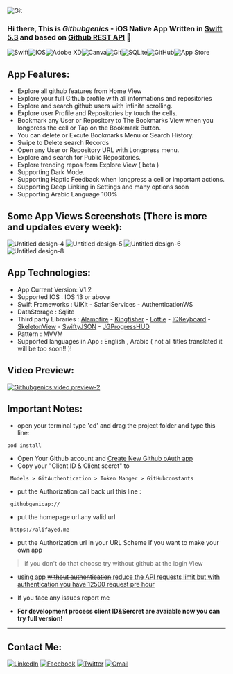 ![Git](https://user-images.githubusercontent.com/72504852/109747727-57270d80-7be0-11eb-8d6a-6a7d7b42faf8.png)

### Hi there, This is ***Githubgenics*** - iOS Native App Written in [Swift 5.3][Swift 5.3] and based on [Github REST API][website] 👋



<img alt="Swift" src="https://img.shields.io/badge/swift-%23FA7343.svg?&style=for-the-badge&logo=swift&logoColor=white"/><img alt="IOS" src="https://img.shields.io/badge/iOS-000000?style=for-the-badge&logo=ios&logoColor=white"><img alt="Adobe XD" src="https://img.shields.io/badge/adobe%20xd%20-%23FF26BE.svg?&style=for-the-badge&logo=adobe%20xd&logoColor=white"/><img alt="Canva" src="https://img.shields.io/badge/Canva%20-%2300C4CC.svg?&style=for-the-badge&logo=Canva&logoColor=white"/><img alt="Git" src="https://img.shields.io/badge/git%20-%23F05033.svg?&style=for-the-badge&logo=git&logoColor=white"/><img alt="SQLite" src ="https://img.shields.io/badge/sqlite-%2307405e.svg?&style=for-the-badge&logo=sqlite&logoColor=white"/><img alt="GitHub" src="https://img.shields.io/badge/github%20-%23121011.svg?&style=for-the-badge&logo=github&logoColor=white"/><img alt="App Store" src="https://img.shields.io/badge/App_Store-0D96F6?style=for-the-badge&logo=app-store&logoColor=white" />


## App Features: 

- Explore all github features from Home View
- Explore your full Github profile with all informations and repositories
- Explore and search github users with infinite scrolling.
- Explore  user Profile and Repositories by touch the cells.
- Bookmark any User or Repository  to The Bookmarks View when you longpress the cell or Tap on the Bookmark Button.
- You can delete or Excute Bookmarks Menu or Search History. 
- Swipe to Delete search Records
- Open any User or Repository URL with Longpress menu.
- Explore and search for Public Repositories.
- Explore trending repos form Explore View ( beta )
- Supporting Dark Mode.
- Supporting Haptic Feedback when longpress a cell or important actions.
- Supporting Deep Linking in Settings and many options soon 
- Supporting Arabic Language 100%


## Some App Views Screenshots (There is more and updates every week):

![Untitled design-4](https://user-images.githubusercontent.com/72504852/114256789-13cc7580-99bc-11eb-990b-3c87dc989034.png)
![Untitled design-5](https://user-images.githubusercontent.com/72504852/114256800-2e065380-99bc-11eb-9e96-50dc2c2db8ce.png)
![Untitled design-6](https://user-images.githubusercontent.com/72504852/114256806-3bbbd900-99bc-11eb-9c49-6f188150915f.png)
![Untitled design-8](https://user-images.githubusercontent.com/72504852/114256870-a240f700-99bc-11eb-9221-d3cf4a2d956f.png)

 ## App Technologies:
 
* App Current Version: V1.2
* Supported IOS : IOS 13 or above
* Swift Frameworks : UIKit - SafariServices - AuthenticationWS 
* DataStorage : Sqlite
* Third party Libraries : [Alamofire][Alamofire] - [Kingfisher][Kingfisher] - [Lottie][Lottie] - [IQKeyboard][IQKeyboard] - [SkeletonView][SkeletonView] - [SwiftyJSON][SwiftyJSON] - [JGProgressHUD][JGProgressHUD]
* Pattern : MVVM
* Supported languages in App : English , Arabic ( not all titles translated it will be too soon!! )!

## Video Preview:

[![Githubgenics video preview-2](https://user-images.githubusercontent.com/72504852/109847204-9a709300-7c57-11eb-99cd-6972dfb60e6e.png)][preview]


## Important Notes:
  
- open your terminal type 'cd' and drag the project folder and type this line:
```
pod install
```
- Open Your Github account and  [Create New Github oAuth app][gitapp]
- Copy your "Client ID & Client secret" to
```
 Models > GitAuthentication > Token Manger > GitHubconstants
```
- put the Authorization call back url this line :
```
 githubgenicap://
```
- put the homepage url any valid url
```
 https://alifayed.me
```
- put the Authorization url in your URL Scheme if you want to make your own app
> if you don't do that choose try without github at the login View

- [using app ~~without authentication~~ reduce the API requests limit but with authentication you have 12500 request pre hour][githublink]

- If you face any issues report me

- **For development process client ID&Sercret are avaiable now you can try full version!**
*****************************************


[website]: https://docs.github.com/en/rest/guides
[gitapp]:  https://github.com/settings/applications/new
[githublink]:  https://docs.github.com/en/developers/apps/rate-limits-for-github-apps
[Alamofire]: https://cocoapods.org/pods/Alamofire
[Kingfisher]: https://cocoapods.org/pods/Kingfisher
[Lottie]: https://cocoapods.org/pods/lottie-ios
[IQKeyboard]: https://cocoapods.org/pods/IQKeyboardManagerSwift
[SkeletonView]: https://cocoapods.org/pods/SkeletonView
[SwiftyJSON]: https://cocoapods.org/pods/SwiftyJSON
[JGProgressHUD]: https://cocoapods.org/pods/JGProgressHUD
[Swift 5.3]: https://developer.apple.com/swift/
[preview]: https://www.youtube.com/watch?v=PP7s4XMVC20
[contact]: https://www.linkedin.com/in/ali-fayed-8682aa1a6/
[fb]: https://www.facebook.com/alifayed26/
[tw]: https://www.twitter.com/Aliifayed
[mail]: https://docs.google.com/document/d/1Oo4S9pl0yM4K4uewlOh7poLAmEKLbjnFelIYHxBQL7o/edit?usp=sharing



## Contact Me:

[<img alt="LinkedIn" src="https://img.shields.io/badge/linkedin%20-%230077B5.svg?&style=for-the-badge&logo=linkedin&logoColor=white"/>][contact]  [<img alt="Facebook" src="https://img.shields.io/badge/Facebook%20-%231877F2.svg?&style=for-the-badge&logo=Facebook&logoColor=white"/>][fb]  [<img alt="Twitter" src="https://img.shields.io/badge/Aliifayed%20-%231DA1F2.svg?&style=for-the-badge&logo=Twitter&logoColor=white"/>][tw]  [<img alt="Gmail" src="https://img.shields.io/badge/Gmail-D14836?style=for-the-badge&logo=gmail&logoColor=white" />][mail]
